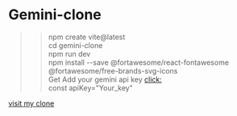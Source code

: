 ﻿# Gemini-clone
>>npm create vite@latest <br>
>>cd gemini-clone  <br>
>>npm run dev  <br>
>>npm install --save @fortawesome/react-fontawesome @fortawesome/free-brands-svg-icons<br>
Get Add your gemini api key 
<a href="https://aistudio.google.com/">click:</a><br>
const apiKey="Your_key"  <br>

<a href="https://learnwith-me.netlify.app/">visit my clone</a>
